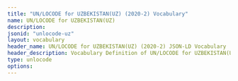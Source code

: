 ```yaml
---
title: "UN/LOCODE for UZBEKISTAN(UZ) (2020-2) Vocabulary"
name: UN/LOCODE for UZBEKISTAN(UZ) 
description: 
jsonid: "unlocode-uz"
layout: vocabulary
header_name: UN/LOCODE for UZBEKISTAN(UZ) (2020-2) JSON-LD Vocabulary
header_description: Vocabulary Definition of UN/LOCODE for UZBEKISTAN(UZ) (2020-2) semantics in HTML format. JSON-LD format is available at [unlocode-uz.jsonld](/vocabulary/unlocode-uz.jsonld)
type: unlocode
options:
---
```


